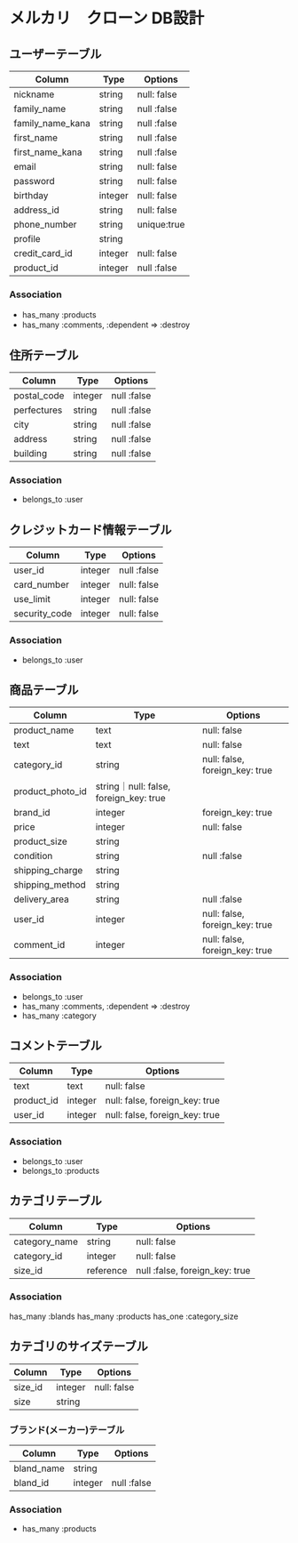 # メルカリ　クローン DB設計
## ユーザーテーブル
|Column|Type|Options|
|------|----|-------|
|nickname|string|null: false|
|family_name|string|null :false|
|family_name_kana|string|null :false|
|first_name|string|null :false|
|first_name_kana|string|null :false|
|email|string|null: false|
|password|string|null: false|
|birthday|integer|null: false|
|address_id|string|null: false|
|phone_number|string|unique:true|
|profile|string|
|credit_card_id|integer|null: false|
|product_id|integer|null :false|

### Association
- has_many :products　
- has_many :comments, :dependent => :destroy

## 住所テーブル
|Column|Type|Options|
|------|----|-------|
|postal_code|integer|null :false|
|perfectures|string|null :false|
|city|string|null :false|
|address|string|null :false|
|building|string|null :false|

### Association
- belongs_to :user

## クレジットカード情報テーブル
|Column|Type|Options|
|------|----|-------|
|user_id|integer|null :false|
|card_number|integer|null: false|
|use_limit|integer|null: false|
|security_code|integer|null: false|

### Association
- belongs_to :user


## 商品テーブル
|Column|Type|Options|
|------|----|-------|
|product_name|text|null: false|
|text|text|null: false|
|category_id|string|null: false, foreign_key: true|
|product_photo_id|string｜null: false, foreign_key: true|
|brand_id|integer|foreign_key: true|
|price|integer|null: false|
|product_size|string|
|condition|string|null :false|
|shipping_charge|string|
|shipping_method|string|
|delivery_area|string|null :false|
|user_id|integer|null: false, foreign_key: true|
|comment_id|integer|null: false, foreign_key: true|

### Association
- belongs_to :user
- has_many :comments, :dependent => :destroy
- has_many :category

## コメントテーブル
|Column|Type|Options|
|------|----|-------|
|text|text|null: false|
|product_id|integer|null: false, foreign_key: true|
|user_id|integer|null: false, foreign_key: true|
### Association
- belongs_to :user
- belongs_to :products

## カテゴリテーブル
|Column|Type|Options|
|------|----|-------|
|category_name|string|null: false|
|category_id|integer|null: false|
|size_id|reference|null :false, foreign_key: true|

### Association
has_many :blands
has_many :products
has_one :category_size

## カテゴリのサイズテーブル
|Column|Type|Options|
|------|----|-------|
|size_id|integer|null: false|
|size|string|


### ブランド(メーカー)テーブル
|Column|Type|Options|
|------|----|-------|
|bland_name|string|
|bland_id|integer|null :false|

### Association
- has_many :products